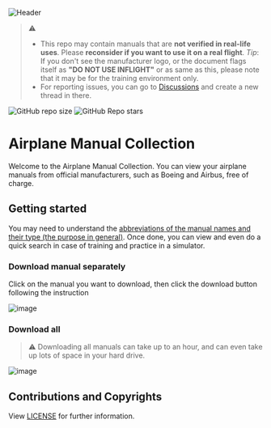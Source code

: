 ![Header](https://github.com/shiroinekotfs/airplane-manuals-collection/assets/115929530/81d80b91-f389-4e53-afc3-9b3b92e34db2)

> ⚠️
> * This repo may contain manuals that are **not verified in real-life uses**. Please **reconsider if you want to use it on a real flight**. *Tip*: If you don't see the manufacturer logo, or the document flags itself as **"DO NOT USE INFLIGHT"** or as same as this, please note that it may be for the training environment only.
> * For reporting issues, you can go to [Discussions](https://github.com/shiroinekotfs/airplane-manuals-collection/discussions) and create a new  thread in there.

![GitHub repo size](https://img.shields.io/github/repo-size/shiroinekotfs/airplane-manuals-collection)
![GitHub Repo stars](https://img.shields.io/github/stars/shiroinekotfs/airplane-manuals-collection)

# Airplane Manual Collection

Welcome to the Airplane Manual Collection. You can view your airplane manuals from official manufacturers, such as Boeing and Airbus, free of charge.

## Getting started

You may need to understand the [abbreviations of the manual names and their type (the purpose in general)](https://github.com/shiroinekotfs/airplane-manuals-collection/blob/master/Abbreviations%20Manuals.md). Once done, you can view and even do a quick search in case of training and practice in a simulator.

### Download manual separately

Click on the manual you want to download, then click the download button following the instruction

![image](https://github.com/shiroinekotfs/airplane-manuals-collection/assets/115929530/8363e8c5-a98e-4259-b33c-99ab42327eed)

### Download all

> ⚠️ Downloading all manuals can take up to an hour, and can even take up lots of space in your hard drive.

![image](https://github.com/shiroinekotfs/airplane-manuals-collection/assets/115929530/295d3eb3-3edf-4afb-a25f-8744c3c10d05)

## Contributions and Copyrights

View [LICENSE](https://github.com/shiroinekotfs/airplane-manuals-collection#) for further information.
